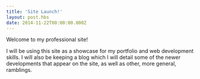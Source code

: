 ```yaml
---
title: 'Site Launch!'
layout: post.hbs
date: 2014-11-22T00:00:00.000Z
---
```


Welcome to my professional site!

I will be using this site as a showcase for my portfolio and web development skills. I will also be keeping a blog which I will detail some of the newer developments that appear on the site, as well as other, more general, ramblings.
